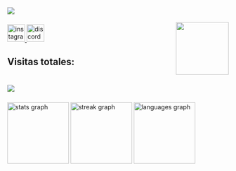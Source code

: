###

<h2 align="left">
  <a href="https://git.io/typing-svg">
    <img src="https://readme-typing-svg.herokuapp.com/?lines=Bota+o+freno+Madaleno❗&size=28&color=00FF00">
  </a>
</h

###

<img align="right" height="120" src="https://media.tenor.com/d2goKH2JmfoAAAAM/spyro-spyro-glasses.gif"  />

###

<div align="left">
  <a href="https://www.instagram.com/oskarxunho_06/" target="_blank">
    <img src="https://img.shields.io/static/v1?message=Instagram&logo=instagram&label=&color=E4405F&logoColor=white&labelColor=&style=for-the-badge" height="40" alt="instagram logo"  />
  </a>
  <a href="https://discord.com/users/419265790018060298" target="_blank">
    <img src="https://img.shields.io/static/v1?message=Discord&logo=discord&label=&color=7289DA&logoColor=white&labelColor=&style=for-the-badge" height="40" alt="discord logo"  />
  </a>
</div>

###

<h2 align="left">Visitas totales:</h2>

###

<br clear="both">

<img align="left" src="https://profile-counter.glitch.me/oscar-olveiraa/count.svg?"  />

###

<br clear="both">

<div align="left">
  <img src="https://github-readme-stats.vercel.app/api?username=oscar-olveiraa&hide_title=true&hide_rank=false&show_icons=true&include_all_commits=true&count_private=true&disable_animations=false&theme=radical&locale=es&hide_border=false&order=1" height="140" alt="stats graph"  />
  <img src="https://streak-stats.demolab.com?user=oscar-olveiraa&locale=es&mode=daily&theme=radical&hide_border=false&border_radius=10&date_format=M%20j%5B,%20Y%5D&order=3" height="140" alt="streak graph"  />
  <img src="https://github-readme-stats.vercel.app/api/top-langs?username=oscar-olveiraa&locale=es&hide_title=false&layout=compact&card_width=320&langs_count=5&theme=radical&hide_border=false&order=2" height="140" alt="languages graph"  />
</div>

###
